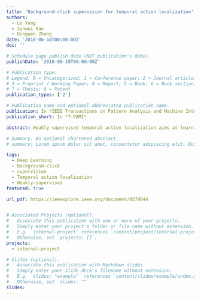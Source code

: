 ```yaml
---
title: 'Background-click supervision for temporal action localization'
authors:
  - Le Yang
  - Junwei Han
  - Dingwen Zhang
date: '2018-06-18T00:00:00Z'
doi: ''

# Schedule page publish date (NOT publication's date).
publishDate: '2018-06-18T00:00:00Z'

# Publication type.
# Legend: 0 = Uncategorized; 1 = Conference paper; 2 = Journal article;
# 3 = Preprint / Working Paper; 4 = Report; 5 = Book; 6 = Book section;
# 7 = Thesis; 8 = Patent
publication_types: ['2']

# Publication name and optional abbreviated publication name.
publication: In *IEEE Transactions on Pattern Analysis and Machine Intelligence*
publication_short: In *T-PAMI*

abstract: Weakly supervised temporal action localization aims at learning the instance-level action pattern from the video-level labels, where a challenge is action-context confusion. To overcome this challenge, one recent work builds an action-click supervision framework. It requires similar annotation costs but can steadily improve the localization performance when compared to the conventional weakly supervised methods. In this paper, we find a stronger action localizer can be trained with the same annotation costs if the labels are annotated on the background video frames, because the performance bottleneck of the existing approaches mainly comes from the background errors. To this end, we convert the action-click supervision to the background-click supervision and develop a novel method, called BackTAL. BackTAL implements two-fold modeling on the background video frames, i.e. the position modeling and the feature modeling. In position modeling, we not only conduct supervised learning on the annotated video frames but also design a score separation module to enlarge the score differences between the potential action frames and backgrounds. In feature modeling, we propose an affinity module to measure frame-specific similarities among neighboring frames and dynamically attend to informative neighbors when calculating temporal convolution. Experiments on three benchmarks demonstrate the high performance of our BackTAL.

# Summary. An optional shortened abstract.
# summary: Lorem ipsum dolor sit amet, consectetur adipiscing elit. Duis posuere tellus ac convallis placerat. Proin tincidunt magna sed ex sollicitudin condimentum.

tags:
  - Deep Learning
  - Background-click
  - supervision
  - Temporal action localization
  - Weakly-supervised
featured: true

url_pdf: https://ieeexplore.ieee.org/document/8579044


# Associated Projects (optional).
#   Associate this publication with one or more of your projects.
#   Simply enter your project's folder or file name without extension.
#   E.g. `internal-project` references `content/project/internal-project/index.md`.
#   Otherwise, set `projects: []`.
projects:
  - internal-project

# Slides (optional).
#   Associate this publication with Markdown slides.
#   Simply enter your slide deck's filename without extension.
#   E.g. `slides: "example"` references `content/slides/example/index.md`.
#   Otherwise, set `slides: ""`.
slides:
---
```

